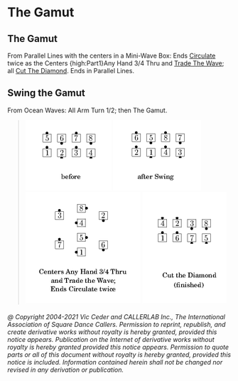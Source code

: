 
# The Gamut

## The Gamut

From Parallel Lines with the centers in a Mini-Wave Box:
Ends [Circulate](../b1/circulate.md) twice
as the Centers {high:Part1}Any Hand 3/4 Thru
and [Trade The Wave](../plus/trade_the_wave.md);
all [Cut The Diamond](../plus/cut_the_diamond.md).
Ends in Parallel Lines.

## Swing the Gamut

From Ocean Waves: All Arm Turn 1/2; then The Gamut.

> 
> ![alt](the_gamut-1.png)
> ![alt](the_gamut-2.png)
> ![alt](the_gamut-3.png)
> ![alt](the_gamut-4.png)
> 

###### @ Copyright 2004-2021 Vic Ceder and CALLERLAB Inc., The International Association of Square Dance Callers. Permission to reprint, republish, and create derivative works without royalty is hereby granted, provided this notice appears. Publication on the Internet of derivative works without royalty is hereby granted provided this notice appears. Permission to quote parts or all of this document without royalty is hereby granted, provided this notice is included. Information contained herein shall not be changed nor revised in any derivation or publication.
